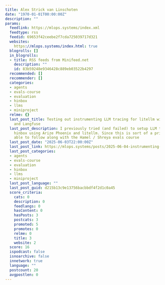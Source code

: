 ```yaml
---
title: Alex Strick van Linschoten
date: "1970-01-01T00:00:00Z"
description: ""
params:
  feedlink: https://mlops.systems/index.xml
  feedtype: rss
  feedid: 69653f42ceebe2f7cda725039717d321
  websites:
    https://mlops.systems/index.html: true
  blogrolls: []
  in_blogrolls:
  - title: RSS feeds from Minifeed.net
    description: ""
    id: 83b59248e9346428c889eb03522b4297
  recommended: []
  recommender: []
  categories:
  - agents
  - evals-course
  - evaluation
  - hinbox
  - llms
  - miniproject
  relme: {}
  last_post_title: Testing out instrumenting LLM tracing for litellm with Braintrust
    and Langfuse
  last_post_description: I previously tried (and failed) to setup LLM tracing for
    hinbox using Arize Phoenix and litellm. Since this is sort of a priority for being
    able to follow along with the Hamel / Shreya evals course
  last_post_date: "2025-06-03T22:00:00Z"
  last_post_link: https://mlops.systems/posts/2025-06-04-instrumenting-an-agentic-app-with-braintrust-and-litellm.html
  last_post_categories:
  - agents
  - evals-course
  - evaluation
  - hinbox
  - llms
  - miniproject
  last_post_language: ""
  last_post_guid: d215b13c9e13756bacbbdf4f2d1c0a45
  score_criteria:
    cats: 0
    description: 0
    feedlangs: 0
    hasContent: 0
    hasPosts: 3
    postcats: 3
    promoted: 5
    promotes: 0
    relme: 0
    title: 3
    website: 2
  score: 16
  ispodcast: false
  isnoarchive: false
  innetwork: true
  language: ""
  postcount: 20
  avgpostlen: 0
---
```

